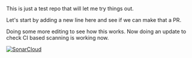 This is just a test repo that will let me try things out.

Let's start by adding a new line here and see if we can make that a PR.

Doing some more editing to see how this works. Now doing an update to check CI based scanning is working now.


[![SonarCloud](https://sonarcloud.io/images/project_badges/sonarcloud-white.svg)](https://sonarcloud.io/summary/new_code?id=John-Clifton-SonarSource_limited-prime-sieve)
